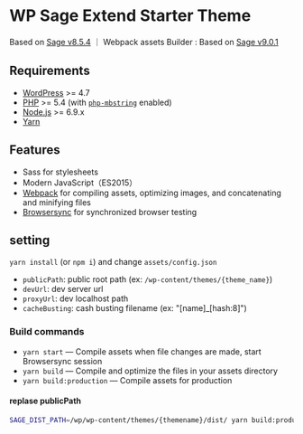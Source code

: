 # WP Sage Extend Starter Theme

Based on [Sage v8.5.4](https://github.com/roots/sage/blob/8.5.4/README.md#theme-installation) ｜ Webpack assets Builder : Based on [Sage v9.0.1](https://roots.io/sage/docs/theme-development-and-building/)

## Requirements

- [WordPress](https://wordpress.org/) >= 4.7
- [PHP](https://secure.php.net/manual/en/install.php) >= 5.4 (with [`php-mbstring`](https://secure.php.net/manual/en/book.mbstring.php) enabled)
- [Node.js](http://nodejs.org/) >= 6.9.x
- [Yarn](https://yarnpkg.com/en/docs/install)

## Features

- Sass for stylesheets
- Modern JavaScript（ES2015）
- [Webpack](https://webpack.github.io/) for compiling assets, optimizing images, and concatenating and minifying files
- [Browsersync](http://www.browsersync.io/) for synchronized browser testing

## setting

`yarn install` (or `npm i`) and change `assets/config.json`

- `publicPath`: public root path (ex: `/wp-content/themes/{theme_name}`)
- `devUrl`: dev server url
- `proxyUrl`: dev localhost path
- `cacheBusting`: cash busting filename (ex: "[name]\_[hash:8]")

### Build commands

- `yarn start` — Compile assets when file changes are made, start Browsersync session
- `yarn build` — Compile and optimize the files in your assets directory
- `yarn build:production` — Compile assets for production

#### replase publicPath

```sh
SAGE_DIST_PATH=/wp/wp-content/themes/{themename}/dist/ yarn build:production
```
